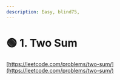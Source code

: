 ```yaml
---
description: Easy, blind75,
---
```


# 🟢 1. Two Sum

[https://leetcode.com/problems/two-sum/](https://leetcode.com/problems/two-sum/)
